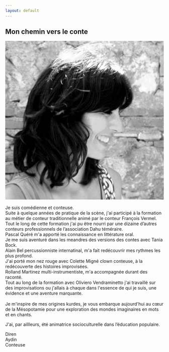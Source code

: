 ```yaml
---
layout: default
---
```

<h2>Mon chemin vers le conte</h2>
<img class="parcours" src="./photo/noir -bl.jpg" />

<p class="tx-parcours">
Je suis comédienne et conteuse. <br />
Suite à quelque années de pratique de la scène, j'ai participé à la
formation au métier de conteur traditionnelle animé par le conteur
François Vermel. <br />
Tout le long de cette formation j'ai pu être nourri par une dizaine
d’autres conteurs professionnels de l’association Dahu téméraire. <br />
Pascal Quéré m'a apporté les connaissance en littérature oral. <br />
Je me suis aventuré dans les meandres des versions des contes avec Tania
Bock. <br />
Alain Bel percussionniste internatinal, m'a fait redécouvrir mes rythmes
les plus profond. <br />
J'ai porté mon nez rouge avec Colette Migné clown conteuse, à la
redécouverte des histoires improvisées. <br />
Rolland Martinez multi-instrumentiste, m'a accompagnée durant des raconté.
<br />
Tout au long de la formation avec Oliviero Vendraminetto j'ai travaillé
sur des improvisations ou j'allais à chaque dans l'essence de qui je suis,
une évidence et une aventure marquante. <br />
<br />
Je m'inspire de mes origines kurdes, je vous embarque aujourd'hui au cœur
de la Mésopotamie pour une exploration des mondes imaginaires en mots et
en chants. <br />

J'ai, par aillleurs, été animatrice socioculturelle dans l’éducation
populaire.
</p>
<div class="logo-parcours">
<p>
  Diren <br />
  Aydin <br />
  Conteuse
</p>
</div>
